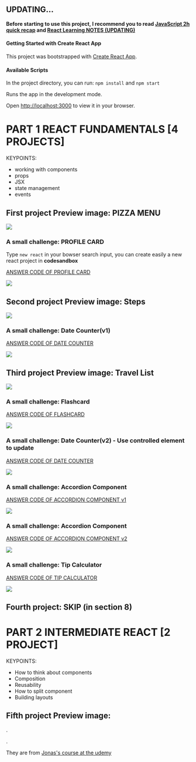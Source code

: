 ## UPDATING...

**Before starting to use this project, I recommend you to read [JavaScript 2h quick recap](https://github.com/luomi16/My-Blog/blob/main/JS/Essential-JavaScript-Fundamentals.md) and [React Learning NOTES (UPDATING)](https://github.com/luomi16/My-Blog/blob/main/JS/React.md)**

#### Getting Started with Create React App

This project was bootstrapped with [Create React App](https://github.com/facebook/create-react-app).

#### Available Scripts

In the project directory, you can run: `npm install` and `npm start`

Runs the app in the development mode.

Open [http://localhost:3000](http://localhost:3000) to view it in your browser.

# PART 1 REACT FUNDAMENTALS [4 PROJECTS]

KEYPOINTS:

- working with components
- props
- JSX
- state management
- events

## First project Preview image: PIZZA MENU

<img src="images/pizza-menu.png">

### A small challenge: PROFILE CARD

Type `new react` in your bowser search input, you can create easily a new react project in **codesandbox**

[ANSWER CODE OF PROFILE CARD](https://codesandbox.io/s/react-challenge-profile-j2sszk)

<img src="images/profile-card.png">

## Second project Preview image: Steps

<img src="images/Steps.png">

### A small challenge: Date Counter(v1)

[ANSWER CODE OF DATE COUNTER](https://codesandbox.io/s/date-counter-rtyvjs)

<img src="images/Date-Counter.png">

## Third project Preview image: Travel List

<img src="images/travellist.png">

### A small challenge: Flashcard

[ANSWER CODE OF FLASHCARD](https://codesandbox.io/s/flashcard-92jqg7)

<img src="images/flashcard.png">

### A small challenge: Date Counter(v2) - Use controlled element to update

[ANSWER CODE OF DATE COUNTER](https://codesandbox.io/s/flashcard-92jqg7)

<img src="images/Date-Counter2.png">

### A small challenge: Accordion Component

[ANSWER CODE OF ACCORDION COMPONENT v1](https://codesandbox.io/s/accordion-jcrwkm)

<img src="images/ACCORDION.png">

### A small challenge: Accordion Component

[ANSWER CODE OF ACCORDION COMPONENT v2](https://codesandbox.io/s/accordion-forked-hsgkmv)

<img src="images/ACCORDION2.png">

### A small challenge: Tip Calculator

[ANSWER CODE OF TIP CALCULATOR](https://codesandbox.io/s/tipcalculator-fgynxn)

<img src="images/tipcalculator.png">

## Fourth project: **SKIP (in section 8)**

# PART 2 INTERMEDIATE REACT [2 PROJECT]

KEYPOINTS:

- How to think about components
- Composition
- Reusability
- How to split component
- Building layouts

## Fifth project Preview image:

.

.

They are from [Jonas's course at the udemy](https://www.udemy.com/course/the-ultimate-react-course/learn/lecture)
